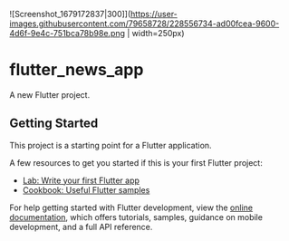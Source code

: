 ![Screenshot_1679172837|300]](https://user-images.githubusercontent.com/79658728/228556734-ad00fcea-9600-4d6f-9e4c-751bca78b98e.png | width=250px)

# flutter_news_app

A new Flutter project.

## Getting Started

This project is a starting point for a Flutter application.

A few resources to get you started if this is your first Flutter project:

- [Lab: Write your first Flutter app](https://docs.flutter.dev/get-started/codelab)
- [Cookbook: Useful Flutter samples](https://docs.flutter.dev/cookbook)

For help getting started with Flutter development, view the
[online documentation](https://docs.flutter.dev/), which offers tutorials,
samples, guidance on mobile development, and a full API reference.
